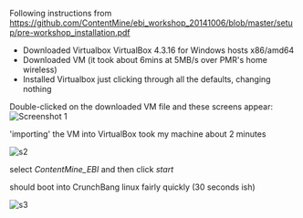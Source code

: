 Following instructions from https://github.com/ContentMine/ebi_workshop_20141006/blob/master/setup/pre-workshop_installation.pdf

* Downloaded Virtualbox VirtualBox 4.3.16 for Windows hosts  x86/amd64
* Downloaded VM (it took about 6mins at 5MB/s over PMR's home wireless)
* Installed Virtualbox just clicking through all the defaults, changing nothing

Double-clicked on the downloaded VM file and these screens appear:
![Screenshot 1](https://dl.dropboxusercontent.com/u/757135/vm-screenshot.png)

'importing' the VM into VirtualBox took my machine about 2 minutes

![s2](https://dl.dropboxusercontent.com/u/757135/vm-screenshot2.png)

select *ContentMine_EBI* and then click *start*

should boot into CrunchBang linux fairly quickly (30 seconds ish)

![s3](https://dl.dropboxusercontent.com/u/757135/vm3.png)

